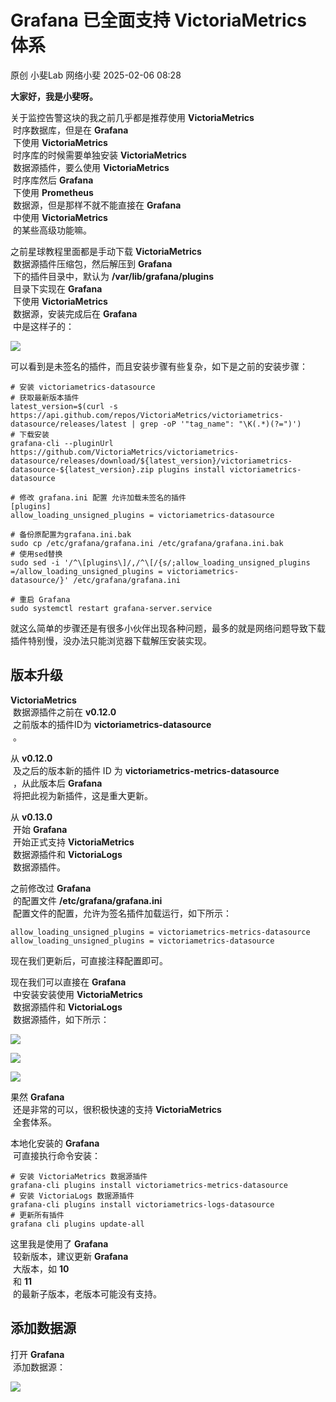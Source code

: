 #  Grafana 已全面支持 VictoriaMetrics 体系   
原创 小斐Lab  网络小斐   2025-02-06 08:28  
  
**大家好，我是小斐呀。**  
  
关于监控告警这块的我之前几乎都是推荐使用 **VictoriaMetrics**  
 时序数据库，但是在 **Grafana**  
 下使用 **VictoriaMetrics**  
 时序库的时候需要单独安装 **VictoriaMetrics**  
 数据源插件，要么使用 **VictoriaMetrics**  
 时序库然后 **Grafana**  
 下使用 **Prometheus**  
 数据源，但是那样不就不能直接在 **Grafana**  
 中使用 **VictoriaMetrics**  
 的某些高级功能嘛。  
  
之前星球教程里面都是手动下载 **VictoriaMetrics**  
 数据源插件压缩包，然后解压到 **Grafana**  
 下的插件目录中，默认为 **/var/lib/grafana/plugins**  
 目录下实现在 **Grafana**  
 下使用 **VictoriaMetrics**  
 数据源，安装完成后在 **Grafana**  
 中是这样子的：  
  
![](https://mmbiz.qpic.cn/sz_mmbiz_png/JLmMWSico1gwO8YXUvwGxqyAqiaxmI2wWl3yv5ftr4gfbWtZV1kjZjEwVaqlDkMia6O54b4UibDeZIQAFmLvLtvWGw/640?wx_fmt=png&from=appmsg "")  
  
可以看到是未签名的插件，而且安装步骤有些复杂，如下是之前的安装步骤：  
```
# 安装 victoriametrics-datasource
# 获取最新版本插件
latest_version=$(curl -s https://api.github.com/repos/VictoriaMetrics/victoriametrics-datasource/releases/latest | grep -oP '"tag_name": "\K(.*)(?=")')
# 下载安装
grafana-cli --pluginUrl https://github.com/VictoriaMetrics/victoriametrics-datasource/releases/download/${latest_version}/victoriametrics-datasource-${latest_version}.zip plugins install victoriametrics-datasource

# 修改 grafana.ini 配置 允许加载未签名的插件
[plugins]
allow_loading_unsigned_plugins = victoriametrics-datasource

# 备份原配置为grafana.ini.bak
sudo cp /etc/grafana/grafana.ini /etc/grafana/grafana.ini.bak
# 使用sed替换
sudo sed -i '/^\[plugins\]/,/^\[/{s/;allow_loading_unsigned_plugins =/allow_loading_unsigned_plugins = victoriametrics-datasource/}' /etc/grafana/grafana.ini

# 重启 Grafana
sudo systemctl restart grafana-server.service

```  
  
就这么简单的步骤还是有很多小伙伴出现各种问题，最多的就是网络问题导致下载插件特别慢，没办法只能浏览器下载解压安装实现。  
## 版本升级  
  
**VictoriaMetrics**  
 数据源插件之前在 **v0.12.0**  
 之前版本的插件ID为 **victoriametrics-datasource**  
 。  
  
从 **v0.12.0**  
 及之后的版本新的插件 ID 为 **victoriametrics-metrics-datasource**  
 ，从此版本后 **Grafana**  
 将把此视为新插件，这是重大更新。  
  
从 **v0.13.0**  
 开始 **Grafana**  
 开始正式支持 **VictoriaMetrics**  
 数据源插件和 **VictoriaLogs**  
 数据源插件。  
  
之前修改过 **Grafana**  
 的配置文件 **/etc/grafana/grafana.ini**  
 配置文件的配置，允许为签名插件加载运行，如下所示：  
```
allow_loading_unsigned_plugins = victoriametrics-metrics-datasource
allow_loading_unsigned_plugins = victoriametrics-datasource

```  
  
现在我们更新后，可直接注释配置即可。  
  
现在我们可以直接在 **Grafana**  
 中安装安装使用 **VictoriaMetrics**  
 数据源插件和 **VictoriaLogs**  
 数据源插件，如下所示：  
  
![](https://mmbiz.qpic.cn/sz_mmbiz_png/JLmMWSico1gwO8YXUvwGxqyAqiaxmI2wWl4rzLoIyvWgYgrNXvBBNbOgqSYA32dEw147phaverSUklAK4iaM1kbMQ/640?wx_fmt=png&from=appmsg "")  
  
![](https://mmbiz.qpic.cn/sz_mmbiz_png/JLmMWSico1gwO8YXUvwGxqyAqiaxmI2wWlaTUsaMtOIib00QcxGFqbrQDicyX3kk5gE4gwzZo8uaIWyfTtiap45KBDw/640?wx_fmt=png&from=appmsg "")  
  
![](https://mmbiz.qpic.cn/sz_mmbiz_png/JLmMWSico1gwO8YXUvwGxqyAqiaxmI2wWllh1kOV2DAgC21srxkKiapPEheZW8WibnTg6X2O7ib6ILutDAdYMTaLthg/640?wx_fmt=png&from=appmsg "")  
  
果然 **Grafana**  
 还是非常的可以，很积极快速的支持 **VictoriaMetrics**  
 全套体系。  
  
本地化安装的 **Grafana**  
 可直接执行命令安装：  
```
# 安装 VictoriaMetrics 数据源插件
grafana-cli plugins install victoriametrics-metrics-datasource
# 安装 VictoriaLogs 数据源插件
grafana-cli plugins install victoriametrics-logs-datasource
# 更新所有插件
grafana cli plugins update-all

```  
  
这里我是使用了 **Grafana**  
 较新版本，建议更新 **Grafana**  
 大版本，如 **10**  
 和 **11**  
 的最新子版本，老版本可能没有支持。  
## 添加数据源  
  
打开 **Grafana**  
 添加数据源：  
  
![](https://mmbiz.qpic.cn/sz_mmbiz_png/JLmMWSico1gwO8YXUvwGxqyAqiaxmI2wWldqgLxnqIyNicqP9TYJdEHtRQ7dsv9SQdtEfxiaLElLAOqyJ7sJ24icibkw/640?wx_fmt=png&from=appmsg "")  
  
  
  
